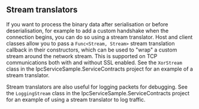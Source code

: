 ## Stream translators

If you want to process the binary data after serialisation or before deserialisation, for example to add a custom handshake when the connection begins, you can do so using a stream translator. Host and client classes allow you to pass a `Func<Stream, Stream>` stream translation callback in their constructors, which can be used to "wrap" a custom stream around the network stream. This is supported on TCP communications both with and without SSL enabled. See the `XorStream` class in the IpcServiceSample.ServiceContracts project for an example of a stream translator.

Stream translators are also useful for logging packets for debugging. See the `LoggingStream` class in the IpcServiceSample.ServiceContracts project for an example of using a stream translator to log traffic.
